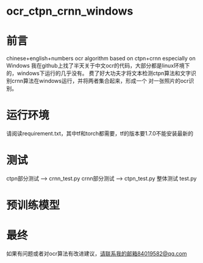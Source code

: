 # ocr_ctpn_crnn_windows
# 前言
chinese+english+numbers ocr algorithm based on ctpn+crnn especially on Windows
我在github上找了半天关于中文ocr的代码，大部分都是linux环境下的，windows下运行的几乎没有。
费了好大功夫才将文本检测ctpn算法和文字识别crnn算法在windows运行，并将两者集合起来，形成一个
对一张照片的ocr识别。
# 运行环境
请阅读requirement.txt，其中tf和torch都需要，tf的版本要1.7.0不能安装最新的
# 测试
ctpn部分测试 --> crnn_test.py
crnn部分测试 --> ctpn_test.py
整体测试 test.py
# 预训练模型
# 最终
如果有问题或者对ocr算法有改进建议，请联系我的邮箱84019582@qq.com
